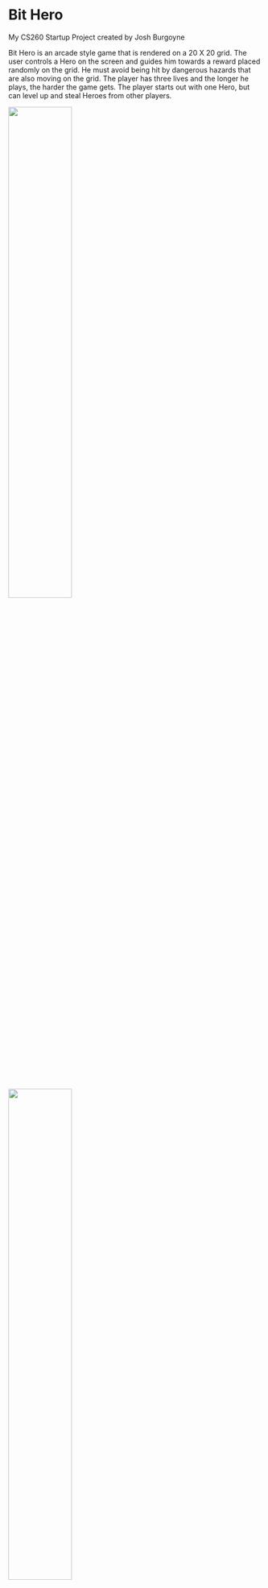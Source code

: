 
# Bit Hero
My CS260 Startup Project
created by Josh Burgoyne

Bit Hero is an arcade style game that is rendered on a 20 X 20 grid. The user controls a Hero on the screen and guides him towards a reward placed randomly on the grid. He must avoid being hit by dangerous hazards that are also moving on the grid. The player has three lives and the longer he plays, the harder the game gets. The player starts out with one Hero, but can level up and steal Heroes from other players. 

<img src="game.png" width=50% height=50%>
<img src="heroes.png" width=50% height=50%>
<img src="challenge.png" width=50% height=50%>



## Key Features:

+ Point system that keeps track of all players and their scores, and Heroes. 
+ Interaction between players.
+ Players can steal Heroes from other players.
+ Try to collect all the heroes. 

## Technologies:

#### **HTML, CSS, JavaScript:** 
The game will be rendered using HTML and CSS. There will be multiple pages including: Login, the main game page, my Heroes, and a page to see other players. The game logic uses JavaScript.

#### **Login Authentication:** 
Users will create accounts where they will keep track of their Heroes and scores. 

#### **Web Servers and Data Bases:**
 All user data will be stored on web servers.

#### **Web Sockets:** 
Users will be able to see other players scores. They will receive notifications about the status of other Players. Users can steal Heroes from other players and will be notified when they have that option.

# HTML Deliverable
Below is a summary of the html that makes up the structure of my startup website.

### 5 pages including: Login, My Heroes, Play, Scores, and Challenge.
### Login Authentication
The index.html page is the login page where the user will create a new account or sign into an existing account. User information will be stored on server database.
### Data base data
On the Scores page, there is a placeholder element in the middle that displays the top scores of all players. The data base will also keep track of each player's scores, heroes, and other data.
### Websockets
On the play.html page, on the left side, there is a placeholder element that will display real time info about other players who are currently playing.
On the scores.html page, on the left side, this placeholder element will notify the player when another player's character is vulnerable and can be challenged.
### Third Party Service Calls
On the Play.html page, an inspirational quote will be displayed after everytime the player loses a round. This quote will be fetched from a third party api.
### Other
I added images, buttons, links, headers, footers, and other elements necessary for the website.

# CSS Deliverable
index.html is the login page. Press the login button to get to the other pages.
+ done - Prerequisite: Simon CSS deployed to your production environment
+  done - Prerequisite: A link to your GitHub startup repository prominently displayed on your application's home page
+  done - Prerequisite: Notes in your startup Git repository README.md file
+  done - 30% Header, footer, and main content body. Used flex to layout sections.
+  done - 20% Navigation elements. Links highlight on hover.
+  done - 10% Responsive to window resizing. Looks great on iPad, desktop, and iPhone.
+  done - 20% Application elements. Buttons are styled and have hover animations. 
+  done - 10% Application text content. I used the Pixelify Sans font for headers and buttons. Roboto light for regular text.
+  done - 10% Application images. The images have borders and backgrouond colors. They also animate on hover. They also have dropshadows.

# Javascript Deliverable
### New Stuff
The index login page lets you create a new username and password which are stored in localstorage for now.
Upon creating an account you are given a character. You can use that character to play the game. You can name the character.
Characters are stored in local storage.
Scores are stored in local storage for now and are read into the scores table.
On the scores page, you will recieve a notification that you can challenge another user's character. If you win the challenge you get a new character.
### WebSocket
The play.html page has a placeholder that represents notifications based on other players' interactions with the game. 
The scores.html page simulates a challenge notification that tells you when another player's character is susceptible to attack. This is based on if the player recently lost a game.
### Database
Right now i use local storage to simulate database. I store player characters, scores, selected characters, usernames, passwords, etc. These will eventually become data in the database.
### 3rd Party API
after you lose a round, it will display an inspirational quote. This simulates the use of a call to a 3rd party application call.

+ done - Prerequisite: Simon JavaScript deployed to your production environment
+ done -  Prerequisite: A link to your GitHub startup repository prominently displayed on your application's home page
+ Prerequisite: Notes in your startup Git repository README.md file documenting what you modified and added with this deliverable. 
+ done -  Prerequisite: At least 10 git commits spread consistently throughout the assignment period.
+ done - Significant use of JavaScript to create a viable working application
+ done - 20% JavaScript support for future login.
+ done - 20% JavaScript support for future database data.
+ done - 20% JavaScript support for future WebSocket.
+ done - 40% JavaScript support for your application's interaction logic.

# Startup Service Deliverable
done + Prerequisite: Simon Service deployed to your production environment
done + Prerequisite: A link to your GitHub startup repository prominently displayed on your application's home page
done + Prerequisite: Notes in your startup Git repository README.md file documenting what you modified and added with this deliverable. 
done + Prerequisite: At least 10 git commits spread consistently throughout the assignment period.
done + Backend web service support and interaction
done + 40% - Create an HTTP service using Node.js and Express
done + 10% - Frontend served up using Express static middleware
done + 10% - Your frontend calls third party service endpoints. The play.json calls a third party quote service and displays the quote evertyime a user loses a game.
done + 20% - Your backend provides service endpoints.
done + 20% - Your frontend calls your service endpoints. The application makes posts and get requests for things such as User Login data, user heroes data, and score data.

You can look through the js files for each of the pages and search for get or post functions that interact with the backend(index.js). 

